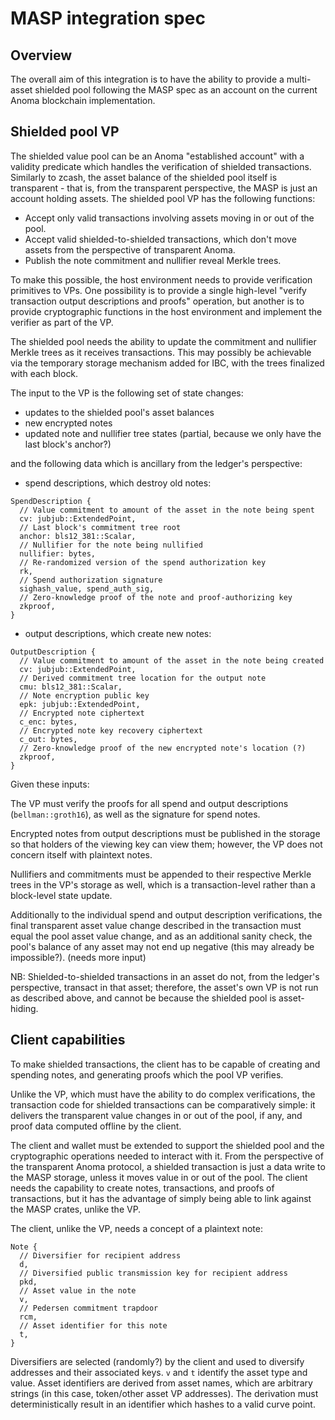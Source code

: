 # MASP integration spec

## Overview

The overall aim of this integration is to have the ability to provide a
multi-asset shielded pool following the MASP spec as an account on the
current Anoma blockchain implementation.

## Shielded pool VP

The shielded value pool can be an Anoma "established account" with a
validity predicate which handles the verification of shielded
transactions. Similarly to zcash, the asset balance of the shielded pool
itself is transparent - that is, from the transparent perspective, the
MASP is just an account holding assets. The shielded pool VP has the
following functions:

- Accept only valid transactions involving assets moving in or out of
  the pool.
- Accept valid shielded-to-shielded transactions, which don't move
  assets from the perspective of transparent Anoma.
- Publish the note commitment and nullifier reveal Merkle trees.

To make this possible, the host environment needs to provide
verification primitives to VPs. One possibility is to provide a single
high-level "verify transaction output descriptions and proofs"
operation, but another is to provide cryptographic functions in the host
environment and implement the verifier as part of the VP.

The shielded pool needs the ability to update the commitment and
nullifier Merkle trees as it receives transactions. This may possibly be
achievable via the temporary storage mechanism added for IBC, with the
trees finalized with each block.

The input to the VP is the following set of state changes:

- updates to the shielded pool's asset balances
- new encrypted notes
- updated note and nullifier tree states (partial, because we only have
  the last block's anchor?)

and the following data which is ancillary from the ledger's perspective:

- spend descriptions, which destroy old notes:
```
SpendDescription {
  // Value commitment to amount of the asset in the note being spent
  cv: jubjub::ExtendedPoint,
  // Last block's commitment tree root
  anchor: bls12_381::Scalar,
  // Nullifier for the note being nullified
  nullifier: bytes,
  // Re-randomized version of the spend authorization key
  rk,
  // Spend authorization signature
  sighash_value, spend_auth_sig,
  // Zero-knowledge proof of the note and proof-authorizing key
  zkproof,
}
```
- output descriptions, which create new notes:
```
OutputDescription {
  // Value commitment to amount of the asset in the note being created
  cv: jubjub::ExtendedPoint,
  // Derived commitment tree location for the output note
  cmu: bls12_381::Scalar,
  // Note encryption public key
  epk: jubjub::ExtendedPoint,
  // Encrypted note ciphertext
  c_enc: bytes,
  // Encrypted note key recovery ciphertext
  c_out: bytes,
  // Zero-knowledge proof of the new encrypted note's location (?)
  zkproof,
}
```

Given these inputs:

The VP must verify the proofs for all spend and output descriptions
(`bellman::groth16`), as well as the signature for spend notes.

Encrypted notes from output descriptions must be published in the
storage so that holders of the viewing key can view them; however, the
VP does not concern itself with plaintext notes.

Nullifiers and commitments must be appended to their respective Merkle
trees in the VP's storage as well, which is a transaction-level rather
than a block-level state update.

Additionally to the individual spend and output description
verifications, the final transparent asset value change described in the
transaction must equal the pool asset value change, and as an additional
sanity check, the pool's balance of any asset may not end up negative
(this may already be impossible?). (needs more input)

NB: Shielded-to-shielded transactions in an asset do not, from the
ledger's perspective, transact in that asset; therefore, the asset's own
VP is not run as described above, and cannot be because the shielded
pool is asset-hiding.

## Client capabilities

To make shielded transactions, the client has to be capable of creating
and spending notes, and generating proofs which the pool VP verifies.

Unlike the VP, which must have the ability to do complex verifications,
the transaction code for shielded transactions can be comparatively
simple: it delivers the transparent value changes in or out of the pool,
if any, and proof data computed offline by the client.

The client and wallet must be extended to support the shielded pool and
the cryptographic operations needed to interact with it. From the
perspective of the transparent Anoma protocol, a shielded transaction is
just a data write to the MASP storage, unless it moves value in or out
of the pool. The client needs the capability to create notes,
transactions, and proofs of transactions, but it has the advantage of
simply being able to link against the MASP crates, unlike the VP.

The client, unlike the VP, needs a concept of a plaintext note:
```
Note {
  // Diversifier for recipient address
  d,
  // Diversified public transmission key for recipient address
  pkd,
  // Asset value in the note
  v,
  // Pedersen commitment trapdoor
  rcm,
  // Asset identifier for this note
  t,
}
```

Diversifiers are selected (randomly?) by the client and used to
diversify addresses and their associated keys. `v` and `t` identify the
asset type and value. Asset identifiers are derived from asset names,
which are arbitrary strings (in this case, token/other asset VP
addresses). The derivation must deterministically result in an
identifier which hashes to a valid curve point.
